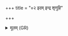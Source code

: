 +++
title = "०२ इदम् इन्द्र शृणुहि"

+++
<details><summary>मूलम् (GR)</summary>

इदम् इन्द्र शृणुहि सोमप  
यत् त्वा हृदा शोचता जोहवीमि ।  
वृश्चामि तं कुलिशेनेव वृक्षं  
यो अस्माकं मन इदं हिनस्ति ॥
</details>